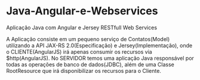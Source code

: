# Java-Angular-e-Webservices
Aplicação Java com Angular e Jersey RESTfull Web Services

  A Aplicação consiste em um pequeno serviço de Contatos(Model) utilizando a API JAX-RS 2.0(Especificação) e Jersey(Implementação),
onde o CLIENTE(AngularJS) irá apenas consumir os recursos via $http(AngularJS).
  No SERVIDOR temos uma aplicação Java responsável por todas as operações de banco de dados(JDBC), além
de uma Classe RootResource que irá disponibilizar os recursos para o Cliente.


